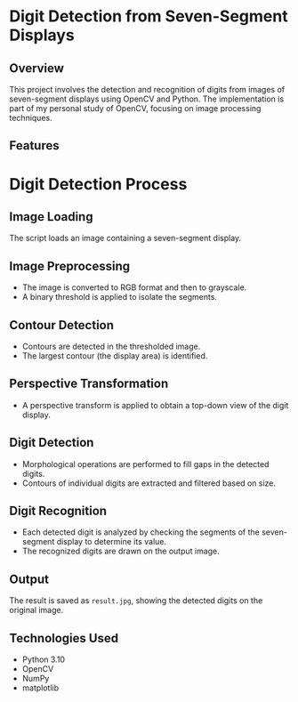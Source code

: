 # Digit Detection from Seven-Segment Displays

## Overview

This project involves the detection and recognition of digits from images of seven-segment displays using OpenCV and Python. The implementation is part of my personal study of OpenCV, focusing on image processing techniques.

## Features
# Digit Detection Process

## Image Loading
The script loads an image containing a seven-segment display.

## Image Preprocessing
- The image is converted to RGB format and then to grayscale.
- A binary threshold is applied to isolate the segments.

## Contour Detection
- Contours are detected in the thresholded image.
- The largest contour (the display area) is identified.

## Perspective Transformation
- A perspective transform is applied to obtain a top-down view of the digit display.

## Digit Detection
- Morphological operations are performed to fill gaps in the detected digits.
- Contours of individual digits are extracted and filtered based on size.

## Digit Recognition
- Each detected digit is analyzed by checking the segments of the seven-segment display to determine its value.
- The recognized digits are drawn on the output image.

## Output
The result is saved as `result.jpg`, showing the detected digits on the original image.


## Technologies Used

- Python 3.10
- OpenCV
- NumPy
- matplotlib
